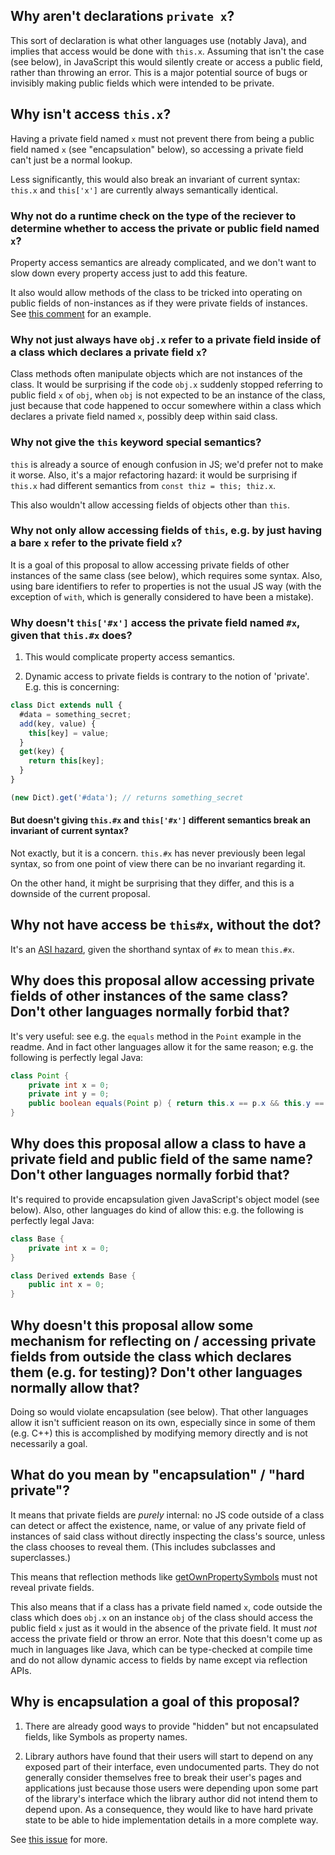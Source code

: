 ## Why aren't declarations `private x`?

This sort of declaration is what other languages use (notably Java), and implies that access would be done with `this.x`. Assuming that isn't the case (see below), in JavaScript this would silently create or access a public field, rather than throwing an error. This is a major potential source of bugs or invisibly making public fields which were intended to be private.

## Why isn't access `this.x`?

Having a private field named `x` must not prevent there from being a public field named `x` (see "encapsulation" below), so accessing a private field can't just be a normal lookup.

Less significantly, this would also break an invariant of current syntax: `this.x` and `this['x']` are currently always semantically identical.

### Why not do a runtime check on the type of the reciever to determine whether to access the private or public field named `x`?

Property access semantics are already complicated, and we don't want to slow down every property access just to add this feature.

It also would allow methods of the class to be tricked into operating on public fields of non-instances as if they were private fields of instances. See [this comment](https://github.com/tc39/proposal-private-fields/issues/14#issuecomment-153050837) for an example.

### Why not just always have `obj.x` refer to a private field inside of a class which declares a private field `x`?

Class methods often manipulate objects which are not instances of the class. It would be surprising if the code `obj.x` suddenly stopped referring to public field `x` of `obj`, when `obj` is not expected to be an instance of the class, just because that code happened to occur somewhere within a class which declares a private field named `x`, possibly deep within said class. 

### Why not give the `this` keyword special semantics?

`this` is already a source of enough confusion in JS; we'd prefer not to make it worse. Also, it's a major refactoring hazard: it would be surprising if `this.x` had different semantics from `const thiz = this; thiz.x`.

This also wouldn't allow accessing fields of objects other than `this`.

### Why not only allow accessing fields of `this`, e.g. by just having a bare `x` refer to the private field `x`?

It is a goal of this proposal to allow accessing private fields of other instances of the same class (see below), which requires some syntax. Also, using bare identifiers to refer to properties is not the usual JS way (with the exception of `with`, which is generally considered to have been a mistake).

### Why doesn't `this['#x']` access the private field named `#x`, given that `this.#x` does?

1. This would complicate property access semantics.

1. Dynamic access to private fields is contrary to the notion of 'private'. E.g. this is concerning:

```js
class Dict extends null {
  #data = something_secret;
  add(key, value) {
    this[key] = value;
  }
  get(key) {
    return this[key];
  }
}

(new Dict).get('#data'); // returns something_secret
```

#### But doesn't giving `this.#x` and `this['#x']` different semantics break an invariant of current syntax?

Not exactly, but it is a concern. `this.#x` has never previously been legal syntax, so from one point of view there can be no invariant regarding it.

On the other hand, it might be surprising that they differ, and this is a downside of the current proposal.

## Why not have access be `this#x`, without the dot?

It's an [ASI hazard](https://github.com/tc39/proposal-private-fields/issues/39#issuecomment-237121552), given the shorthand syntax of `#x` to mean `this.#x`.

## Why does this proposal allow accessing private fields of other instances of the same class? Don't other languages normally forbid that?

It's very useful: see e.g. the `equals` method in the `Point` example in the readme. And in fact other languages allow it for the same reason; e.g. the following is perfectly legal Java:

```java
class Point {
	private int x = 0;
	private int y = 0;
	public boolean equals(Point p) { return this.x == p.x && this.y == p.y; }
}
```

## Why does this proposal allow a class to have a private field and public field of the same name? Don't other languages normally forbid that?

It's required to provide encapsulation given JavaScript's object model (see below). Also, other languages do kind of allow this: e.g. the following is perfectly legal Java:

```java
class Base {
	private int x = 0;
}

class Derived extends Base {
	public int x = 0;
}
```

## Why doesn't this proposal allow some mechanism for reflecting on / accessing private fields from outside the class which declares them (e.g. for testing)? Don't other languages normally allow that?

Doing so would violate encapsulation (see below). That other languages allow it isn't sufficient reason on its own, especially since in some of them (e.g. C++) this is accomplished by modifying memory directly and is not necessarily a goal.

## What do you mean by "encapsulation" / "hard private"?

It means that private fields are *purely* internal: no JS code outside of a class can detect or affect the existence, name, or value of any private field of instances of said class without directly inspecting the class's source, unless the class chooses to reveal them. (This includes subclasses and superclasses.)

This means that reflection methods like [getOwnPropertySymbols](https://developer.mozilla.org/en-US/docs/Web/JavaScript/Reference/Global_Objects/Object/getOwnPropertySymbols) must not reveal private fields.

This also means that if a class has a private field named `x`, code outside the class which does `obj.x` on an instance `obj` of the class should access the public field `x` just as it would in the absence of the private field. It must *not* access the private field or throw an error. Note that this doesn't come up as much in languages like Java, which can be type-checked at compile time and do not allow dynamic access to fields by name except via reflection APIs.

## Why is encapsulation a goal of this proposal?

1. There are already good ways to provide "hidden" but not encapsulated fields, like Symbols as property names.

1. Library authors have found that their users will start to depend on any exposed part of their interface, even undocumented parts. They do not generally consider themselves free to break their user's pages and applications just because those users were depending upon some part of the library's interface which the library author did not intend them to depend upon. As a consequence, they would like to have hard private state to be able to hide implementation details in a more complete way.

See [this issue](https://github.com/tc39/proposal-private-fields/issues/33) for more.
